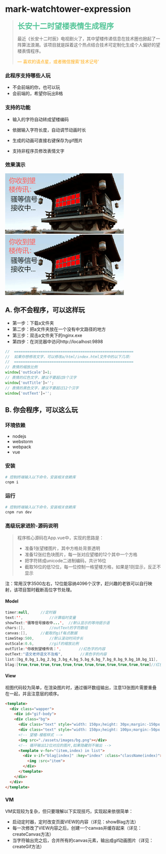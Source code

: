 # mark-watchtower-expression

> <b style='color:#0a6a;font-size:24px'>长安十二时望楼表情生成程序</b>
>
> 最近《长安十二时辰》电视剧火了，其中望楼传递信息在技术圈也掀起了一阵算法浪潮。该项目就是踩着这个热点结合技术可定制化生成个人偏好的望楼表情程序。
>
> <span style='color:#ffaa11'>— 喜欢的请点星，或者微信搜索'技术记号'</span>



### 此程序支持哪些人玩

- 不会前端的你，也可以玩
- 会前端的，希望你玩出B格

### 支持的功能

- 输入的字符自动转成望楼编码

- 依据输入字符长度，自动调节动画时长

- 生成的动画可直接右键保存为gif图片

- 支持非程序员修改表情文字

  

### 效果演示

<img src="https://github.com/miukoo/mark-watchtower-expression/blob/master/md/2.gif"/>

<img src="https://github.com/miukoo/mark-watchtower-expression/blob/master/md/3.gif"/>

## A. 你不会程序，可以这样玩

- 第一步：下载a文件夹
- 第二步：把a文件夹放在一个没有中文路径的地方
- 第三步：双击a文件夹下的nginx.exe
- 第四步：在浏览器中访问http://localhost:9898

```javascript
//  ======================================================
//  如果你想修改文字，可以修改a/html/index.html文件中的以下几项:
//  ======================================================
// 表情的缩放比例
window['outScale']=1;
// 表情的红色文字，建议不要超过8个汉字
window['outTitle']='';
// 表情的黑色文字，建议不要超过12个汉字
window['outText']='';
```

## B. 你会程序，可以这么玩

### 环境依赖

- nodejs
- webstorm
- webpack
- vue

### 安装

``` bash
# 控制终端输入以下命令，安装相关依赖库
cnpm i
```

### 运行

```bash
# 控制终端输入以下命令，安装相关依赖库
cnpm run dev
```

### 高级玩家进阶-源码说明

>程序核心源码在App.vue中，实现的思路是：
>
>- 准备1张望楼图片，其中方格处背景透明
>- 准备12张红色块图片，每一张对应望楼的12个其中一个方格
>- 把字符转成unicode二进制编码，共计16位
>- 截取16位的低12位，每一位控制一格望楼方格，如果是1则显示，反正不显示

注：常用汉字3500左右，12位能容纳4096个汉字，赶兴趣的老铁可以自行映射，该项目暂时截断高位字节处理。

#### Model

```java
timer:null,		//定时器
text:'',			//计算临时变量
showText:'骚等信号接收中...',	//默认显示的等待提示语
chars:[],			//outText的字符数组
canvas:[],		//截取的gif每贞数据
timeStep:500,		//默认滚动时间步长
outScale:0.6,		//gif的缩放比例
outTitle:'你收到望楼传讯：',		//红色字的内容
outText:"语文老师语文不及格",		//黑色字的内容
list:[bg_0,bg_1,bg_2,bg_3,bg_4,bg_5,bg_6,bg_7,bg_8,bg_9,bg_10,bg_11],	//红色块图片
blag:[true,true,true,true,true,true,true,true,true,true,true,true]//红色块显示控制
```

#### View

视图代码较为简单，在渲染图片时，通过循环数组输出，注意13张图片需要重叠在一起，并且注意层的顺序。

```html
<template>
  <div class="wapper">
    <div id="gif-body">
    <div class="bg">
      <div class="text" style="width: 150px;height: 30px;margin:-150px -80px;left: 100px;">{{outTitle}}</div>
      <div class="text" style="width: 150px;height: 100px;margin:-50px -20px;left: 50px;color:#000;">{{showText}}</div>
      <!-- 望楼-楼框样式 -->
      <img src="./assets/images/bg.png"></div>
      <!-- 循环输出12位对应的图片,如果隐藏则不输出 -->
      <template v-for="(item,index) in list">
        <div v-if="blag[index]" :key="index" :class="className(index)">
          <img :src="item">
        </div>
      </template>
    </div>
  </div>
</template>
```

### VM

VM实现较为复杂，但只要理解以下实现技巧，实现起来依很简单：

- 启动定时器，定时改变页面VIEW的内容（详见：showBlag方法）
- 每一次修改了VIEW内容之后，创建一个canvas并缓存起来（详见：createCanvas方法）
- 当字符输出完之后，合并所有的canvas元素，输出成gif动画图片（详见：createGif方法）